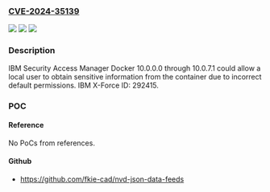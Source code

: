 ### [CVE-2024-35139](https://cve.mitre.org/cgi-bin/cvename.cgi?name=CVE-2024-35139)
![](https://img.shields.io/static/v1?label=Product&message=Security%20Verify%20Access%20Docker&color=blue)
![](https://img.shields.io/static/v1?label=Version&message=10.0.0.0%3C%3D%2010.0.7.1%20&color=brighgreen)
![](https://img.shields.io/static/v1?label=Vulnerability&message=CWE-276%20Incorrect%20Default%20Permissions&color=brighgreen)

### Description

IBM Security Access Manager Docker 10.0.0.0 through 10.0.7.1 could allow a local user to obtain sensitive information from the container due to incorrect default permissions.  IBM X-Force ID:  292415.

### POC

#### Reference
No PoCs from references.

#### Github
- https://github.com/fkie-cad/nvd-json-data-feeds

